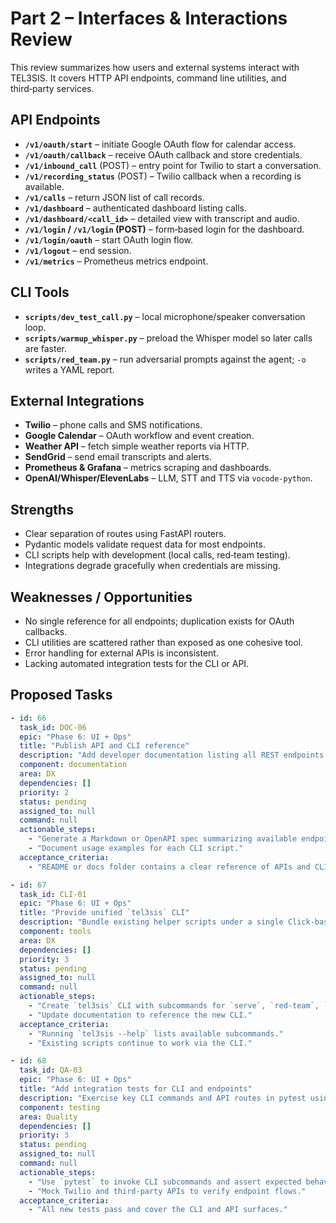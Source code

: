 # Part 2 – Interfaces & Interactions Review

This review summarizes how users and external systems interact with TEL3SIS. It covers HTTP API endpoints, command line utilities, and third‑party services.

## API Endpoints
- **`/v1/oauth/start`** – initiate Google OAuth flow for calendar access.
- **`/v1/oauth/callback`** – receive OAuth callback and store credentials.
- **`/v1/inbound_call`** (POST) – entry point for Twilio to start a conversation.
- **`/v1/recording_status`** (POST) – Twilio callback when a recording is available.
- **`/v1/calls`** – return JSON list of call records.
- **`/v1/dashboard`** – authenticated dashboard listing calls.
- **`/v1/dashboard/<call_id>`** – detailed view with transcript and audio.
- **`/v1/login` / `/v1/login` (POST)** – form‑based login for the dashboard.
- **`/v1/login/oauth`** – start OAuth login flow.
- **`/v1/logout`** – end session.
- **`/v1/metrics`** – Prometheus metrics endpoint.

## CLI Tools
- **`scripts/dev_test_call.py`** – local microphone/speaker conversation loop.
- **`scripts/warmup_whisper.py`** – preload the Whisper model so later calls are faster.
- **`scripts/red_team.py`** – run adversarial prompts against the agent; `-o` writes a YAML report.

## External Integrations
- **Twilio** – phone calls and SMS notifications.
- **Google Calendar** – OAuth workflow and event creation.
- **Weather API** – fetch simple weather reports via HTTP.
- **SendGrid** – send email transcripts and alerts.
- **Prometheus & Grafana** – metrics scraping and dashboards.
- **OpenAI/Whisper/ElevenLabs** – LLM, STT and TTS via `vocode-python`.

## Strengths
- Clear separation of routes using FastAPI routers.
- Pydantic models validate request data for most endpoints.
- CLI scripts help with development (local calls, red‑team testing).
- Integrations degrade gracefully when credentials are missing.

## Weaknesses / Opportunities
- No single reference for all endpoints; duplication exists for OAuth callbacks.
- CLI utilities are scattered rather than exposed as one cohesive tool.
- Error handling for external APIs is inconsistent.
- Lacking automated integration tests for the CLI or API.

## Proposed Tasks
```yaml
- id: 66
  task_id: DOC-06
  epic: "Phase 6: UI + Ops"
  title: "Publish API and CLI reference"
  description: "Add developer documentation listing all REST endpoints and command line tools."
  component: documentation
  area: DX
  dependencies: []
  priority: 2
  status: pending
  assigned_to: null
  command: null
  actionable_steps:
    - "Generate a Markdown or OpenAPI spec summarizing available endpoints."
    - "Document usage examples for each CLI script."
  acceptance_criteria:
    - "README or docs folder contains a clear reference of APIs and CLI commands."

- id: 67
  task_id: CLI-01
  epic: "Phase 6: UI + Ops"
  title: "Provide unified `tel3sis` CLI"
  description: "Bundle existing helper scripts under a single Click-based entry point."
  component: tools
  area: DX
  dependencies: []
  priority: 3
  status: pending
  assigned_to: null
  command: null
  actionable_steps:
    - "Create `tel3sis` CLI with subcommands for `serve`, `red-team`, `warmup`, and `dev-call`."
    - "Update documentation to reference the new CLI."
  acceptance_criteria:
    - "Running `tel3sis --help` lists available subcommands."
    - "Existing scripts continue to work via the CLI."

- id: 68
  task_id: QA-03
  epic: "Phase 6: UI + Ops"
  title: "Add integration tests for CLI and endpoints"
  description: "Exercise key CLI commands and API routes in pytest using mocked external services."
  component: testing
  area: Quality
  dependencies: []
  priority: 3
  status: pending
  assigned_to: null
  command: null
  actionable_steps:
    - "Use `pytest` to invoke CLI subcommands and assert expected behavior."
    - "Mock Twilio and third-party APIs to verify endpoint flows."
  acceptance_criteria:
    - "All new tests pass and cover the CLI and API surfaces."
```
